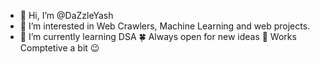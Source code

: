 - 👋 Hi, I’m @DaZzleYash
- 👀 I’m interested in Web Crawlers, Machine Learning and web projects.
- 🌱 I’m currently learning DSA
🍀 Always open for new ideas 
👨‍ Works Comptetive a bit 😉

<!---
DaZzleYash/DaZzleYash is a ✨ special ✨ repository because its `README.md` (this file) appears on your GitHub profile.
You can click the Preview link to take a look at your changes.
--->
